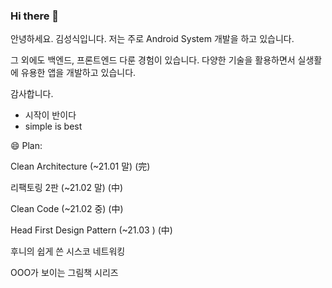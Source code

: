 ### Hi there 👋
안녕하세요. 김성식입니다.
저는 주로 Android System 개발을 하고 있습니다.

그 외에도 백엔드, 프론트엔드 다룬 경험이 있습니다.
다양한 기술을 활용하면서 실생활에 유용한 앱을 개발하고 있습니다.

감사합니다.

- 시작이 반이다
- simple is best


😄 Plan:

Clean Architecture (~21.01 말) (完)

리팩토링 2판 (~21.02 말) (中)

Clean Code (~21.02 중) (中)

Head First Design Pattern (~21.03 ) (中)

후니의 쉽게 쓴 시스코 네트워킹

OOO가 보이는 그림책 시리즈


<!--
**Biangom/Biangom** is a ✨ _special_ ✨ repository because its `README.md` (this file) appears on your GitHub profile.

Here are some ideas to get you started:

- 🔭 I’m currently working on ...
- 🌱 I’m currently learning ...
- 👯 I’m looking to collaborate on ...
- 🤔 I’m looking for help with ...
- 💬 Ask me about ...
- 📫 How to reach me: ...
- 😄 Pronouns: ...
- ⚡ Fun fact: ...
-->
